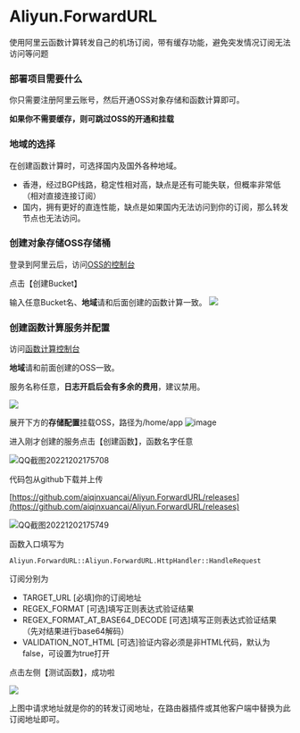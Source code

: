 # Aliyun.ForwardURL

使用阿里云函数计算转发自己的机场订阅，带有缓存功能，避免突发情况订阅无法访问等问题

### 部署项目需要什么

你只需要注册阿里云账号，然后开通OSS对象存储和函数计算即可。

**如果你不需要缓存，则可跳过OSS的开通和挂载**

### 地域的选择

在创建函数计算时，可选择国内及国外各种地域。
* 香港，经过BGP线路，稳定性相对高，缺点是还有可能失联，但概率非常低（相对直接连接订阅）
* 国内，拥有更好的直连性能，缺点是如果国内无法访问到你的订阅，那么转发节点也无法访问。

### 创建对象存储OSS存储桶

登录到阿里云后，访问[OSS的控制台](https://oss.console.aliyun.com/bucket)

点击【创建Bucket】

输入任意Bucket名、**地域**请和后面创建的函数计算一致。
![](https://pic1.zhimg.com/80/v2-6a1ee5e18a1a1d18c5f97a1754491324_720w.png)

### 创建函数计算服务并配置

访问[函数计算控制台]([https://oss.console.aliyun.com/bucket](https://fcnext.console.aliyun.com/cn-shanghai/services))

**地域**请和前面创建的OSS一致。

服务名称任意，**日志开启后会有多余的费用**，建议禁用。

![](https://pica.zhimg.com/80/v2-305618b73863c82e760f06eacd233a29_720w.png)

展开下方的**存储配置**挂载OSS，路径为/home/app
![image](https://user-images.githubusercontent.com/4475018/205268634-c0b15df2-4ad0-4c27-af6f-541d211a50b2.png)

进入刚才创建的服务点击【创建函数】，函数名字任意

![QQ截图20221202175708](https://user-images.githubusercontent.com/4475018/205267449-3df690da-1b41-4c06-8eec-b1a1ab66fa39.png)

代码包从github下载并上传

[https://github.com/aiqinxuancai/Aliyun.ForwardURL/releases](https://github.com/aiqinxuancai/Aliyun.ForwardURL/releases)

![QQ截图20221202175749](https://user-images.githubusercontent.com/4475018/205267463-93d19bfd-7fc5-4ff5-ac14-377ae2100158.png)

函数入口填写为

```
Aliyun.ForwardURL::Aliyun.ForwardURL.HttpHandler::HandleRequest
```

订阅分别为
    
* TARGET_URL [必填]你的订阅地址
* REGEX_FORMAT [可选]填写正则表达式验证结果
* REGEX_FORMAT_AT_BASE64_DECODE [可选]填写正则表达式验证结果（先对结果进行base64解码）
* VALIDATION_NOT_HTML [可选]验证内容必须是非HTML代码，默认为false，可设置为true打开

点击左侧【测试函数】，成功啦

![](https://pic2.zhimg.com/80/v2-a03960f98b3db988ac6cb6d100664bd1_720w.png)

上图中请求地址就是你的的转发订阅地址，在路由器插件或其他客户端中替换为此订阅地址即可。
